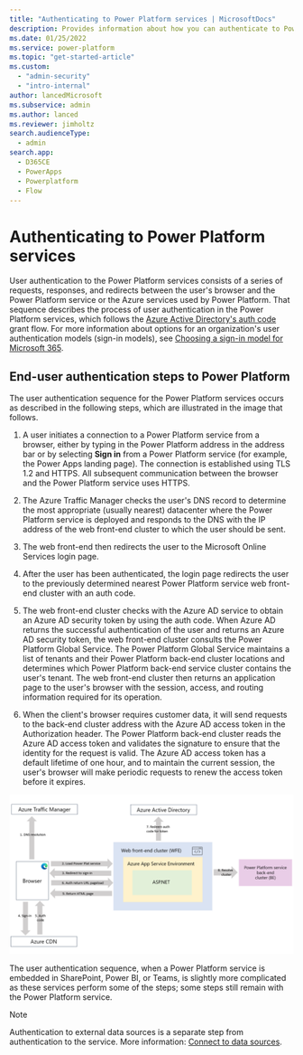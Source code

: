 ```yaml
---
title: "Authenticating to Power Platform services | MicrosoftDocs"
description: Provides information about how you can authenticate to Power Platform services.
ms.date: 01/25/2022
ms.service: power-platform
ms.topic: "get-started-article"
ms.custom: 
  - "admin-security"
  - "intro-internal"
author: lancedMicrosoft
ms.subservice: admin
ms.author: lanced
ms.reviewer: jimholtz
search.audienceType: 
  - admin
search.app:
  - D365CE
  - PowerApps
  - Powerplatform
  - Flow
---
```

# Authenticating to Power Platform services

User authentication to the Power Platform services consists of a series of requests, responses, and redirects between the user's browser and the Power Platform service or the Azure services used by Power Platform. That sequence describes the process of user authentication in the Power Platform services, which follows the [Azure Active Directory's auth code](/azure/active-directory/develop/v2-oauth2-auth-code-flow) grant flow. For more information about options for an organization's user authentication models (sign-in models), see [Choosing a sign-in model for Microsoft 365](https://www.microsoft.com/microsoft-365/blog/2014/05/13/choosing-a-sign-in-model-for-office-365/).  

## End-user authentication steps to Power Platform

The user authentication sequence for the Power Platform services occurs as described in the following steps, which are illustrated in the image that follows.

1. A user initiates a connection to a Power Platform service from a browser, either by typing in the Power Platform address in the address bar or by selecting **Sign in** from a Power Platform service (for example, the Power Apps landing page). The connection is established using TLS 1.2 and HTTPS. All subsequent communication between the browser and the Power Platform service uses HTTPS.

2. The Azure Traffic Manager checks the user's DNS record to determine the most appropriate (usually nearest) datacenter where the Power Platform service is deployed and responds to the DNS with the IP address of the web front-end cluster to which the user should be sent.

3. The web front-end then redirects the user to the Microsoft Online Services login page.

4. After the user has been authenticated, the login page redirects the user to the previously determined nearest Power Platform service web front-end  cluster with an auth code.

5. The web front-end cluster checks with the Azure AD service to obtain an Azure AD security token by using the auth code. When Azure AD returns the successful authentication of the user and returns an Azure AD security token, the web front-end  cluster consults the Power Platform Global Service. The Power Platform Global Service maintains a list of tenants and their Power Platform back-end cluster locations and determines which Power Platform back-end service cluster contains the user's tenant. The web front-end  cluster then returns an application page to the user's browser with the session, access, and routing information required for its operation.

6. When the client's browser requires customer data, it will send requests to the back-end cluster address with the Azure AD access token in the Authorization header. The Power Platform back-end cluster reads the Azure AD access token and validates the signature to ensure that the identity for the request is valid. The Azure AD access token has a default lifetime of one hour, and to maintain the current session, the user's browser will make periodic requests to renew the access token before it expires.

  ![End user authentication sequence.](./media/EndUserAuthSequence.png "End user authentication sequence to Power Platform services with browser, Azure traffic Manager, Azure Content Delivery Network, the web front-end Azure Active Directly, and Power Platform back-end cluster.  Authentication to back-end data sources is separate.")

The user authentication sequence, when a Power Platform service is embedded in SharePoint, Power BI, or Teams, is slightly more complicated as these services perform some of the steps; some steps still remain with the Power Platform service.

> [!NOTE]
> Authentication to external data sources is a separate step from authentication to the service. More information: [Connect to data sources](connect-data-sources.md).

